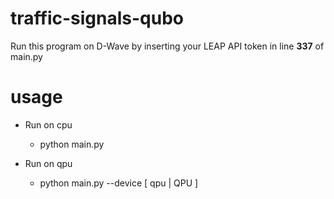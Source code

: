 # traffic-signals-qubo

Run this program on D-Wave by inserting your LEAP API token in line **337** of main.py

# usage

- Run on cpu
    - python main.py

- Run on qpu
    - python main.py --device [ qpu | QPU ]
